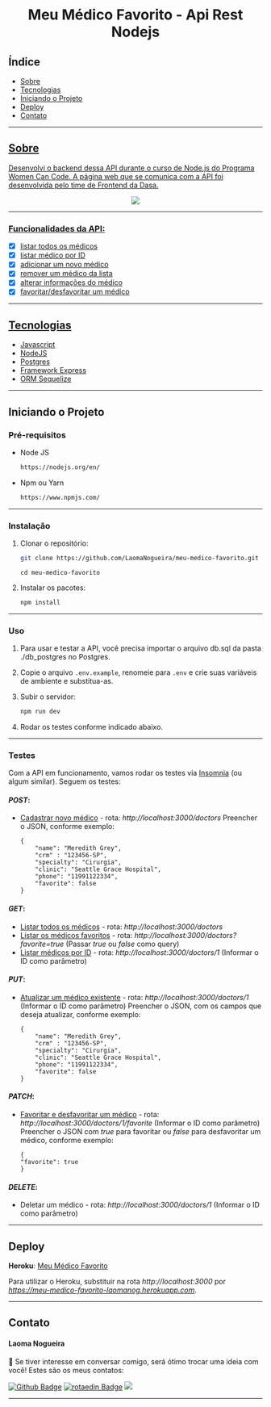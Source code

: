 <h1 align="center"> Meu Médico Favorito - Api Rest Nodejs </h1>

## Índice

- <a href="#sobre">Sobre
- <a href="#tecnologias">Tecnologias
- <a href="#iniciando-projeto">Iniciando o Projeto
- <a href="#deploy">Deploy
- <a href="#contato">Contato

<hr>

<h2 id="sobre">Sobre</h2>

<p align="left">Desenvolvi o backend dessa API durante o curso de Node.js do Programa Women Can Code. A página web que se comunica com a API foi desenvolvida pelo time de Frontend da Dasa.
</p>

<p align="center">
<img src="http://img.shields.io/static/v1?label=STATUS&message= EM%20DESENVOLVIMENTO &color=&style=for-the-badge"/>
</p>

<hr>

### Funcionalidades da API:

- [x] listar todos os médicos
- [x] listar médico por ID
- [x] adicionar um novo médico
- [x] remover um médico da lista
- [x] alterar informações do médico
- [x] favoritar/desfavoritar um médico

<hr>

<!-- TECHNOLOGIES -->

<h2 id="tecnologias">Tecnologias</h2>
  
  - [Javascript](https://developer.mozilla.org/pt-BR/docs/Web/JavaScript)
  - [NodeJS](https://nodejs.org/en/)
  - [Postgres](https://www.postgresql.org/)
  - [Framework Express](https://expressjs.com/pt-br/)
  - [ORM Sequelize](https://sequelize.org/)

<hr>

<h2 id="iniciando-projeto">Iniciando o Projeto</h2>

### Pré-requisitos

- Node JS

  ```sh
  https://nodejs.org/en/
  ```

- Npm ou Yarn

  ```sh
  https://www.npmjs.com/
  ```

<hr>


### Instalação

1. Clonar o repositório:

   ```sh
   git clone https://github.com/LaomaNogueira/meu-medico-favorito.git
   ```
   ```
   cd meu-medico-favorito
   ```

2. Instalar os pacotes:

   ```sh
   npm install
   ```
<hr>

### Uso

1. Para usar e testar a API, você precisa importar o arquivo db.sql da pasta ./db_postgres no Postgres.


2. Copie o arquivo `.env.example`, renomeie para `.env` e crie suas variáveis de ambiente e substitua-as.


3. Subir o servidor:

   ```sh
   npm run dev
   ```


4. Rodar os testes conforme indicado abaixo.

<hr>

### Testes

Com a API em funcionamento, vamos rodar os testes via [Insomnia](https://insomnia.rest/download) (ou algum similar). Seguem os testes:

#### *POST*:
- <u>Cadastrar novo médico</u> - rota: *http://localhost:3000/doctors*
    Preencher o JSON, conforme exemplo:
    ```
    {
        "name": "Meredith Grey",
        "crm" : "123456-SP",
        "specialty": "Cirurgia",
        "clinic": "Seattle Grace Hospital",
        "phone": "11991122334",
        "favorite": false
    }
    ```


#### *GET*:
- <u>Listar todos os médicos</u> - rota: *http://localhost:3000/doctors*
- <u>Listar os médicos favoritos</u> - rota: *http://localhost:3000/doctors?favorite=true* (Passar *true* ou *false* como query)
- <u>Listar médicos por ID</u> - rota: *http://localhost:3000/doctors/1* (Informar o ID como parâmetro)


#### *PUT*:
- <u>Atualizar um médico existente</u> - rota: *http://localhost:3000/doctors/1* (Informar o ID como parâmetro)
    Preencher o JSON, com os campos que deseja atualizar, conforme exemplo:
    ```
    {
        "name": "Meredith Grey",
        "crm" : "123456-SP",
        "specialty": "Cirurgia",
        "clinic": "Seattle Grace Hospital",
        "phone": "11991122334",
        "favorite": false
    }
    ```


#### *PATCH*:
- <u>Favoritar e desfavoritar um médico</u> - rota: *http://localhost:3000/doctors/1/favorite* (Informar o ID como parâmetro)
    Preencher o JSON com *true* para favoritar ou *false* para desfavoritar um médico, conforme exemplo:
    ```
    {
    "favorite": true
    }
    ```


#### *DELETE*:
- Deletar um médico - rota: *http://localhost:3000/doctors/1* (Informar o ID como parâmetro)

<hr>

<!-- DEPLOY -->

<h2 id="deploy">Deploy</h2>

**__Heroku__**: [Meu Médico Favorito](https://meu-medico-favorito-laomanog.herokuapp.com/) 

  Para utilizar o Heroku, substituir na rota *http://localhost:3000* por *https://meu-medico-favorito-laomanog.herokuapp.com*.

<hr>

<!-- CONTACT -->

<h2 id="contato">Contato</h2>

#### Laoma Nogueira

<p align="left"> 🤝 Se tiver interesse em conversar comigo, será ótimo trocar uma ideia com você! Estes são os meus contatos: </p>

[![Github Badge](https://img.shields.io/badge/-Github-000?style=flat-square&logo=Github&logoColor=white&rota=https://github.com/LaomaNogueira)](https://github.com/LaomaNogueira)
[![rotaedin Badge](https://img.shields.io/badge/-rotaedIn-blue?style=flat-square&logo=rotaedin&logoColor=white&rota=https://www.rotaedin.com/in/laoma-nogueira/)](https://www.rotaedin.com/in/laoma-nogueira/)
<a href="mailto:laomanogueira@gmail.com" alt="gmail" target="_blank">
<img src="https://img.shields.io/badge/-Gmail-FF0000?style=flat-square&labelColor=FF0000&logo=gmail&logoColor=white&rota=mailto:laomanogueira@gmail.com" />
</a>

<hr>
